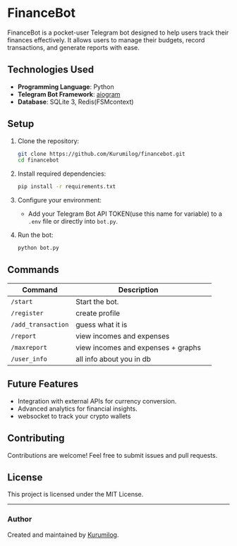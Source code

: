 # FinanceBot  

FinanceBot is a pocket-user Telegram bot designed to help users track their finances effectively. It allows users to manage their budgets, record transactions, and generate reports with ease.  

## Technologies Used  

- **Programming Language**: Python  
- **Telegram Bot Framework**: [aiogram](https://docs.aiogram.dev/)  
- **Database**: SQLite 3, Redis(FSMcontext)

## Setup  

1. Clone the repository:  
   ```bash
   git clone https://github.com/Kurumilog/financebot.git
   cd financebot
   ```  

2. Install required dependencies:  
   ```bash
   pip install -r requirements.txt
   ```  

3. Configure your environment:  
   - Add your Telegram Bot API TOKEN(use this name for variable) to a `.env` file or directly into `bot.py`.  

4. Run the bot:  
   ```bash
   python bot.py
   ```  

## Commands  

| Command            | Description                        |     |
| ------------------ | ---------------------------------- | --- |
| `/start`           | Start the bot.                     |     |
| `/register`        | create profile                     |     |
| `/add_transaction` | guess what it is                   |     |
| `/report`          | view incomes and expenses          |     |
| `/maxreport`       | view incomes and expenses + graphs |     |
| `/user_info`       | all info about you in db           |     |

## Future Features  

- Integration with external APIs for currency conversion.  
- Advanced analytics for financial insights.  
- websocket to track your crypto wallets

## Contributing  

Contributions are welcome! Feel free to submit issues and pull requests.  

## License  

This project is licensed under the MIT License.  

---  

### Author  

Created and maintained by [Kurumilog](https://github.com/Kurumilog).  
